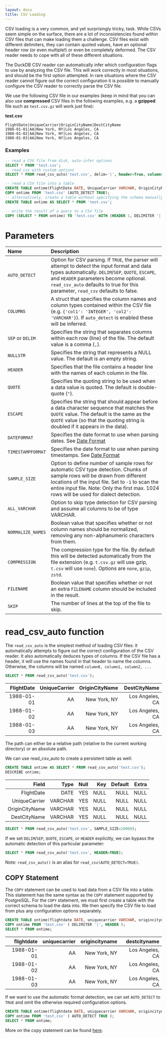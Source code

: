 ```yaml
---
layout: docu
title: CSV Loading
---
```


CSV loading is a very common, and yet surprisingly tricky, task. While CSVs seem simple on the surface, there are a lot of inconsistencies found within CSV files that can make loading them a challenge. CSV files exist with different delimiters, they can contain quoted values, have an optional header row (or even multiple!) or even be completely deformed. The CSV reader needs to cope with all of these different situations.

The DuckDB CSV reader can automatically infer which configuration flags to use by analyzing the CSV file. This will work correctly in most situations, and should be the first option attempted. In rare situations where the CSV reader cannot figure out the correct configuration it is possible to manually configure the CSV reader to correctly parse the CSV file.

We use the following CSV file in our examples (keep in mind that you can also use **compressed** CSV files in the following examples, e.g. a **gzipped** file such as `test.csv.gz` will work just fine):

**test.csv**
```
FlightDate|UniqueCarrier|OriginCityName|DestCityName
1988-01-01|AA|New York, NY|Los Angeles, CA
1988-01-02|AA|New York, NY|Los Angeles, CA
1988-01-03|AA|New York, NY|Los Angeles, CA
```

### Examples

```sql
-- read a CSV file from disk, auto-infer options
SELECT * FROM 'test.csv';
-- read_csv with custom options
SELECT * FROM read_csv_auto('test.csv', delim='|', header=True, columns={'FlightDate': 'DATE', 'UniqueCarrier': 'VARCHAR', 'OriginCityName': 'VARCHAR', 'DestCityName': 'VARCHAR'});

-- read a CSV file into a table
CREATE TABLE ontime(FlightDate DATE, UniqueCarrier VARCHAR, OriginCityName VARCHAR, DestCityName VARCHAR);
COPY ontime FROM 'test.csv' (AUTO_DETECT TRUE);
-- alternatively, create a table without specifying the schema manually
CREATE TABLE ontime AS SELECT * FROM 'test.csv';

-- write the result of a query to a CSV file
COPY (SELECT * FROM ontime) TO 'test.csv' WITH (HEADER 1, DELIMITER '|');
```


# Parameters

| Name | Description |
|:---|:---|
| `AUTO_DETECT` | Option for CSV parsing. If `TRUE`, the parser will attempt to detect the input format and data types automatically. `DELIM`/`SEP`, `QUOTE`, `ESCAPE`, and `HEADER` parameters become optional. `read_csv_auto` defaults to true for this parameter, `read_csv` defaults to false. |
| `COLUMNS` | A struct that specifies the column names and column types contained within the CSV file (e.g. `{'col1': 'INTEGER', 'col2': 'VARCHAR'}`). If `auto_detect` is enabled these will be inferred. |
| `SEP` or `DELIM` | Specifies the string that separates columns within each row (line) of the file. The default value is a comma (`,`). |
| `NULLSTR` | Specifies the string that represents a NULL value. The default is an empty string. |
| `HEADER` | Specifies that the file contains a header line with the names of each column in the file. |
| `QUOTE` | Specifies the quoting string to be used when a data value is quoted. The default is double-quote (`"`). |
| `ESCAPE` | Specifies the string that should appear before a data character sequence that matches the `QUOTE` value. The default is the same as the `QUOTE` value (so that the quoting string is doubled if it appears in the data). |
| `DATEFORMAT` | Specifies the date format to use when parsing dates. See [Date Format](../sql/functions/dateformat) |
| `TIMESTAMPFORMAT` | Specifies the date format to use when parsing timestamps. See [Date Format](../sql/functions/dateformat) |
| `SAMPLE_SIZE` | Option to define number of sample rows for automatic CSV type detection. Chunks of sample rows will be drawn from different locations of the input file. Set to `-1` to scan the entire input file. Note: Only the first max. 1024 rows will be used for dialect detection. |
| `ALL_VARCHAR` | Option to skip type detection for CSV parsing and assume all columns to be of type VARCHAR. |
| `NORMALIZE_NAMES` | Boolean value that specifies whether or not column names should be normalized, removing any non-alphanumeric characters from them. |
| `COMPRESSION` | The compression type for the file. By default this will be detected automatically from the file extension (e.g. `t.csv.gz` will use gzip, `t.csv` will use `none`). Options are `none`, `gzip`, `zstd`. |
| `FILENAME` | Boolean value that specifies whether or not an extra `FILENAME` column should be included in the result. |
| `SKIP` | The number of lines at the top of the file to skip. |

# read_csv_auto function
The `read_csv_auto` is the simplest method of loading CSV files: it automatically attempts to figure out the correct configuration of the CSV reader. It also automatically deduces types of columns. If the CSV file has a header, it will use the names found in that header to name the columns. Otherwise, the columns will be named `column0, column1, column2, ...`

```sql
SELECT * FROM read_csv_auto('test.csv');
```

|FlightDate|UniqueCarrier| OriginCityName  | DestCityName  |
|---------:|------------:|----------------:|--------------:|
|1988-01-01|AA           |New York, NY     |Los Angeles, CA|
|1988-01-02|AA           |New York, NY     |Los Angeles, CA|
|1988-01-03|AA           |New York, NY     |Los Angeles, CA|

The path can either be a relative path (relative to the current working directory) or an absolute path.

We can use read_csv_auto to create a persistent table as well:

```sql
CREATE TABLE ontime AS SELECT * FROM read_csv_auto('test.csv');
DESCRIBE ontime;
```

|Field         |Type   |Null|Key |Default|Extra|
|-------------:|------:|---:|---:|------:|----:|
|FlightDate    |DATE   |YES |NULL|NULL   |NULL |
|UniqueCarrier |VARCHAR|YES |NULL|NULL   |NULL |
|OriginCityName|VARCHAR|YES |NULL|NULL   |NULL |
|DestCityName  |VARCHAR|YES |NULL|NULL   |NULL |

```sql
SELECT * FROM read_csv_auto('test.csv', SAMPLE_SIZE=20000);
```

If we set `DELIM`/`SEP`, `QUOTE`, `ESCAPE`, or `HEADER` explicitly, we can bypass the automatic detection of this particular parameter:

```sql
SELECT * FROM read_csv_auto('test.csv', HEADER=TRUE);
```

Note:
`read_csv_auto()` is an alias for `read_csv(AUTO_DETECT=TRUE)`.


## COPY Statement
The `COPY` statement can be used to load data from a CSV file into a table. This statement has the same syntax as the `COPY` statement supported by PostgreSQL. For the `COPY` statement, we must first create a table with the correct schema to load the data into. We then specify the CSV file to load from plus any configuration options separately.

```sql
CREATE TABLE ontime(flightdate DATE, uniquecarrier VARCHAR, origincityname VARCHAR, destcityname VARCHAR);
COPY ontime FROM 'test.csv' ( DELIMITER '|', HEADER );
SELECT * FROM ontime;
```

|flightdate|uniquecarrier| origincityname  | destcityname  |
|---------:|------------:|----------------:|--------------:|
|1988-01-01|AA           |New York, NY     |Los Angeles, CA|
|1988-01-02|AA           |New York, NY     |Los Angeles, CA|
|1988-01-03|AA           |New York, NY     |Los Angeles, CA|

If we want to use the automatic format detection, we can set `AUTO_DETECT` to `TRUE` and omit the otherwise required configuration options.

```sql
CREATE TABLE ontime(flightdate DATE, uniquecarrier VARCHAR, origincityname VARCHAR, destcityname VARCHAR);
COPY ontime FROM 'test.csv' ( AUTO_DETECT TRUE );
SELECT * FROM ontime;
```

More on the copy statement can be found [here](../sql/statements/copy.html).
